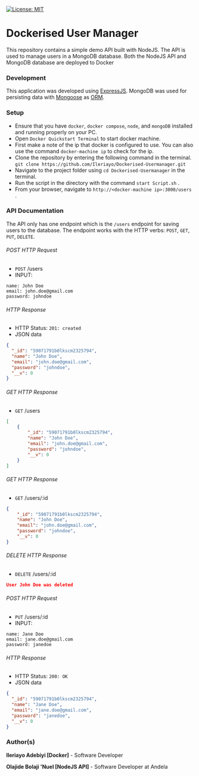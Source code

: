 [![License: MIT](https://img.shields.io/badge/License-MIT-yellow.svg)](https://opensource.org/licenses/MIT)

# Dockerised User Manager

This repository contains a simple demo API built with NodeJS.
The API is used to manage users in a MongoDB database.
Both the NodeJS API and MongoDB database are deployed to Docker

### Development
This application was developed using [ExpressJS](http://expressjs.com/). MongoDB was used for persisting data with [Mongoose](https://mongoosejs.com/) as [ORM](https://en.wikipedia.org/wiki/Object-relational_mapping).

### Setup
* Ensure that you have `docker`, `docker compose`, `node`, and `mongoDB` installed and running properly on your PC.
* Open `Docker Quickstart Terminal` to start docker machine.
* First make a note of the ip that docker is configured to use. You can also use the command `docker-machine ip` to check for the ip.
* Clone the repository by entering the following command in the terminal.
`git clone https://github.com/Ileriayo/Dockerised-Usermanager.git`
* Navigate to the project folder using `cd Dockerised-Usermanager` in the terminal.
* Run the script in the directory with the command `start Script.sh` .
* From your browser, navigate to `http://<docker-machine ip>:3000/users` .

### API Documentation
The API only has one endpoint which is the `/users` endpoint for saving users to the database. The endpoint works with the HTTP verbs: `POST`, `GET`, `PUT`, `DELETE`.

###### POST HTTP Request
-   `POST` /users
-   INPUT:
```x-form-url-encoded
name: John Doe
email: john.doe@gmail.com
password: johndoe
```

###### HTTP Response

-   HTTP Status: `201: created`
-   JSON data
```json
{
  "_id": "59071791b0lkscm2325794",
  "name": "John Doe",
  "email": "john.doe@gmail.com",
  "password": "johndoe",
  "__v": 0
}
```

###### GET HTTP Response
-   `GET` /users

```json
[
    {
        "_id": "59071791b0lkscm2325794",
        "name": "John Doe",
        "email": "john.doe@gmail.com",
        "password": "johndoe",
        "__v": 0
    }
]
```

###### GET HTTP Response
-   `GET` /users/:id

```json
{
    "_id": "59071791b0lkscm2325794",
    "name": "John Doe",
    "email": "john.doe@gmail.com",
    "password": "johndoe",
    "__v": 0
}
```

###### DELETE HTTP Response
-   `DELETE` /users/:id

```json
User John Doe was deleted
```

###### POST HTTP Request
-   `PUT` /users/:id
-   INPUT:
```x-form-url-encoded
name: Jane Doe
email: jane.doe@gmail.com
password: janedoe
```

###### HTTP Response

-   HTTP Status: `200: OK`
-   JSON data
```json
{
  "_id": "59071791b0lkscm2325794",
  "name": "Jane Doe",
  "email": "jane.doe@gmail.com",
  "password": "janedoe",
  "__v": 0
}
```



### Author(s)
**Ileriayo Adebiyi [Docker]** - Software Developer

**Olajide Bolaji 'Nuel [NodeJS API]** - Software Developer at Andela